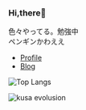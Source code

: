 ### Hi,there🐧

色々やってる。勉強中  
ペンギンかわええ  

- [Profile](https://satooru.me)
- [Blog](https://blog.satooru.me)

![Top Langs](https://github-readme-stats.vercel.app/api/top-langs/?username=SatooRu65536&layout=compact&hide=SWIG,TeX,Makefile,jupyter%20notebook)

![kusa evolusion](https://kusa-evolution.onrender.com/evolution?username=SatooRu65536&length=14)
